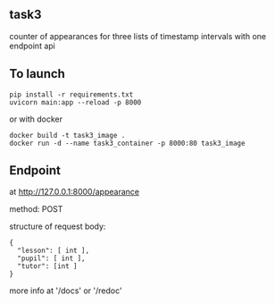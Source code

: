 ## task3
counter of appearances for three lists of timestamp intervals with one endpoint api

## To launch
```
pip install -r requirements.txt
uvicorn main:app --reload -p 8000
```
or with docker
```
docker build -t task3_image .
docker run -d --name task3_container -p 8000:80 task3_image
```

## Endpoint

at http://127.0.0.1:8000/appearance

method: POST

structure of request body:
```
{
  "lesson": [ int ],
  "pupil": [ int ],
  "tutor": [int ]
}
```
more info at '/docs' or '/redoc'
